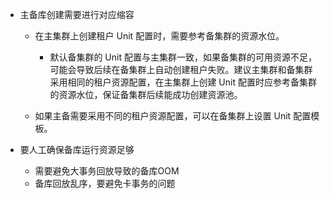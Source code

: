 - 主备库创建需要进行对应缩容
  
  - 在主集群上创建租户 Unit 配置时，需要参考备集群的资源水位。
    
    - 默认备集群的 Unit 配置与主集群一致，如果备集群的可用资源不足，可能会导致后续在备集群上自动创建租户失败。建议主集群和备集群采用相同的租户资源配置，在主集群上创建 Unit 配置时应参考备集群的资源水位，保证备集群后续能成功创建资源池。
  
  - 如果主备需要采用不同的租户资源配置，可以在备集群上设置 Unit 配置模板。

- 要人工确保备库运行资源足够
  
  - 需要避免大事务回放导致的备库OOM
  - 备库回放乱序，要避免卡事务的问题
